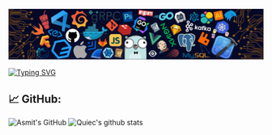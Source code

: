 ![](./src/header.png)

[![Typing SVG](https://readme-typing-svg.herokuapp.com?center=true&lines=Hi+there+%F0%9F%98%8D%2C+I+am+AL+Ghozaly;Programmer+WEB+%7C+Laravel+)](https://git.io/typing-svg)

<!--   GitHub stats graph -->
## 📈 GitHub:
![Asmit's GitHub](https://activity-graph.herokuapp.com/graph?username=algzl17&hide_border=true&theme=redical)
![Quiec's github stats](https://github-readme-stats.vercel.app/api/top-langs/?username=algzl17&theme=radical&layout=compact)